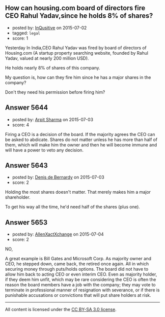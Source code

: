 ## How can housing.com board of directors fire CEO Rahul Yadav,since he holds 8% of shares?

- posted by: [InQusitive](https://stackexchange.com/users/4804776/inqusitive) on 2015-07-02
- tagged: `legal`
- score: 1

Yesterday In India,CEO Rahul Yadav was fired by board of directors of Housing.com (A startup property searching website, founded by Rahul Yadav, valued at nearly 200 million USD).

He holds nearly 8% of shares of this company. 

My question is, how can they fire him since he has a major shares in the company?

Don't they need his permission before firing him?


## Answer 5644

- posted by: [Arpit Sharma](https://stackexchange.com/users/6568457/arpit-sharma) on 2015-07-03
- score: 4

Firing a CEO is a decision of the board. If the majority agrees the CEO can be asked to abdicate. Shares do not matter unless he has more than half of them, which will make him the owner and then he will become immune and will have a power to veto any decision.


## Answer 5643

- posted by: [Denis de Bernardy](https://stackexchange.com/users/182468/denis-de-bernardy) on 2015-07-03
- score: 2

Holding the most shares doesn't matter. That merely makes him a major shareholder.

To get his way all the time, he'd need half of the shares (plus one).


## Answer 5653

- posted by: [AllenXactXchange](https://stackexchange.com/users/6572620/allenxactxchange) on 2015-07-04
- score: 2

NO,

A great example is Bill Gates and Microsoft Corp. As majority owner and CEO, he stepped down, came back, the retired once again. All in which securing money through puts/holds options. 
The board did not have to allow him back to acting CEO or even interim CEO. 
Even as majority holder, if they deem him unfit, which may be rare considering the CEO is often the reason the board members have a job with the company; they may vote to terminate in professional manner of resignation with severance, or if there is punishable accusations or convictions that will put share holders at risk. 





---

All content is licensed under the [CC BY-SA 3.0 license](https://creativecommons.org/licenses/by-sa/3.0/).
